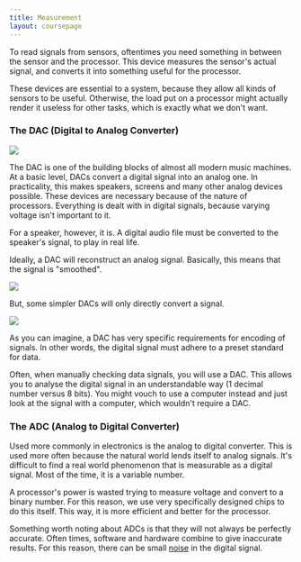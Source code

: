 ```yaml
---
title: Measurement
layout: coursepage
---
```


To read signals from sensors, oftentimes you need something in between the sensor and the processor. This device measures the sensor's actual signal, and converts it into something useful for the processor.

These devices are essential to a system, because they allow all kinds of sensors to be useful. Otherwise, the load put on a processor might actually render it useless for other tasks, which is exactly what we don't want.

### The DAC (Digital to Analog Converter)

![](http://upload.wikimedia.org/wikipedia/commons/b/b1/8_bit_DAC.svg)

The DAC is one of the building blocks of almost all modern music machines. At a basic level, DACs convert a digital signal into an analog one. In practicality, this makes speakers, screens and many other analog devices possible. These devices are necessary because of the nature of processors. Everything is dealt with in digital signals, because varying voltage isn't important to it.

For a speaker, however, it is. A digital audio file must be converted to the speaker's signal, to play in real life.

Ideally, a DAC will reconstruct an analog signal. Basically, this means that the signal is "smoothed".

![](http://upload.wikimedia.org/wikipedia/commons/8/88/Sampled.signal.svg)

But, some simpler DACs will only directly convert a signal.

![](http://upload.wikimedia.org/wikipedia/commons/1/15/Zeroorderhold.signal.svg)

As you can imagine, a DAC has very specific requirements for encoding of signals. In other words, the digital signal must adhere to a preset standard for data.

Often, when manually checking data signals, you will use a DAC. This allows you to analyse the digital signal in an understandable way (1 decimal number versus 8 bits). You might vouch to use a computer instead and just look at the signal with a computer, which wouldn't require a DAC.

### The ADC (Analog to Digital Converter)
Used more commonly in electronics is the analog to digital converter. This is used more often because the natural world lends itself to analog signals. It's difficult to find a real world phenomenon that is measurable as a digital signal. Most of the time, it is a variable number.

A processor's power is wasted trying to measure voltage and convert to a binary number. For this reason, we use very specifically designed chips to do this itself. This way, it is more efficient and better for the processor.

Something worth noting about ADCs is that they will not always be perfectly accurate. Often times, software and hardware combine to give inaccurate results. For this reason, there can be small [noise](http://en.wikipedia.org/wiki/Noise_\(electronics\)) in the digital signal.
